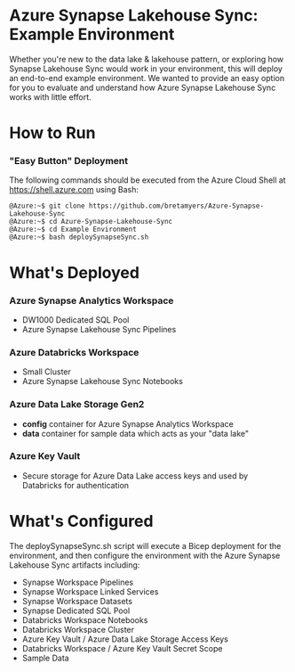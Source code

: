 # Azure Synapse Lakehouse Sync: Example Environment

Whether you're new to the data lake & lakehouse pattern, or exploring how Synapse Lakehouse Sync would work in your environment, this will deploy an end-to-end example environment. We wanted to provide an easy option for you to evaluate and understand how Azure Synapse Lakehouse Sync works with little effort.


# How to Run

### "Easy Button" Deployment
The following commands should be executed from the Azure Cloud Shell at https://shell.azure.com using Bash:

```
@Azure:~$ git clone https://github.com/bretamyers/Azure-Synapse-Lakehouse-Sync
@Azure:~$ cd Azure-Synapse-Lakehouse-Sync
@Azure:~$ cd Example Environment
@Azure:~$ bash deploySynapseSync.sh 
```

# What's Deployed

### Azure Synapse Analytics Workspace
- DW1000 Dedicated SQL Pool
- Azure Synapse Lakehouse Sync Pipelines

### Azure Databricks Workspace
- Small Cluster
- Azure Synapse Lakehouse Sync Notebooks

### Azure Data Lake Storage Gen2
- <b>config</b> container for Azure Synapse Analytics Workspace
- <b>data</b> container for sample data which acts as your "data lake"

### Azure Key Vault
- Secure storage for Azure Data Lake access keys and used by Databricks for authentication

# What's Configured
The deploySynapseSync.sh script will execute a Bicep deployment for the environment, and then configure the environment with the Azure Synapse Lakehouse Sync artifacts including: 

- Synapse Workspace Pipelines
- Synapse Workspace Linked Services
- Synapse Workspace Datasets
- Synapse Dedicated SQL Pool
- Databricks Workspace Notebooks
- Databricks Workspace Cluster
- Azure Key Vault / Azure Data Lake Storage Access Keys
- Databricks Workspace / Azure Key Vault Secret Scope
- Sample Data